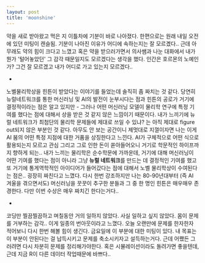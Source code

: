 ```yaml
---
layout: post
title: 'moonshine'
---
```


약을 새로 받아왔고 먹은 지 이틀차에 기분이 바로 나아졌다. 한편으로는 원래 내일 오전에 있던 미팅이 캔슬됨. 기분이 나아진 이유가 어디에 속하는지는 잘 모르곘다.. 근데 아무래도 약의 힘이 크다고 느꼈고 혹은 약을 받으러가면서 의사쌤과 나눈 대화에서 내가 뭔가 '털어놓았던' 그 감각 때문일지도 모르겠다는 생각을 했다. 인간은 호르몬의 노예인가? 그건 잘 모르겠고 내가 어디로 가고 있는지 모르겠다.. 

-

노벨물리학상을 힌튼이 받았다는 이야기를 들었는데 솔직히 좀 짜치는 것 같다. 당연히 뉴럴네트워크를 통한 머신러닝 및 AI의 발전이 눈부시다는 점과 힌튼의 공로가 거기에 결정적이라는 점은 알고 있지만 - 그러나 어떤 머신러닝 모델이 물리학 연구에 특정 기여를 했다는 점에 대해서 상을 받은 것 같지 않은 느낌이기 때문이다. 내가 느끼기에 뉴럴 네트워크가 최첨단의 물리학 문제들에 제대로 쓰일 수 있냐? 는 아직 제대로 figure out되지 않은 부분인 것 같다. 아무도 안 보는 공간이니 제멋대로 지껄이자면 나는 이게 AI 붐의 어떤 특정 지점에 대한 거품을 상징한다고 느낀다. AI가 구체적으로 어떤 식으로 활용되는지 모르고 관심 그리고 그로 인한 돈이 쏟아들어오니 거기로 학문적인 하이프까지 향하게 되는.. 내가 느끼는 물리학은 순수학문에 가까운데, 거기에 대해 머신러닝이 어떤 기여를 했다는 점이 아니라 그냥 **뉴럴 네트워크**를 만드는 데 결정적인 기여를 했고 또 거기에 통게역학적인 아이디어가 들어갔다는 점에 대해서 노벨 물리학상이 수여된다는 점은.. 굉장히 짜친다고 느꼈다. 다시 한번 강조하지만 나는 80-90년대부터 (즉 AI 겨울을 겪으면서도) 머신러닝을 꿋꿋이 추구한 분들과 그 중 한 명인 힌튼은 매우매우 존경한다. 다만 이번 수상은 매우 짜치긴 한다는거다.. 

-

코딩만 찔끔찔끔하고 며칠동안 거의 일하지 않았다. 사실 일하고 싶지 않았다. 몸이 문제를 거부하는 감각.. 이게 일종의 번아웃이라고 느꼈다. 오늘 오랜만에 문제를 한자한자 적어보니 다시 한번 해볼 힘이 생긴다. 금요일에 이 부분에 대한 미팅이 있다. 내 목표는 이 부분이 안된다는 걸 납득시키고 문제를 축소시키자고 설득하는거다. 근데 어쨌든 그러려면 다시 차분히 문제를 정리해가야한다. 혹은 시뮬레이션이라도 돌려가면 좋을텐데, 근데 지금 R이 다른 데이터 작업때문에 바쁘다.. 
